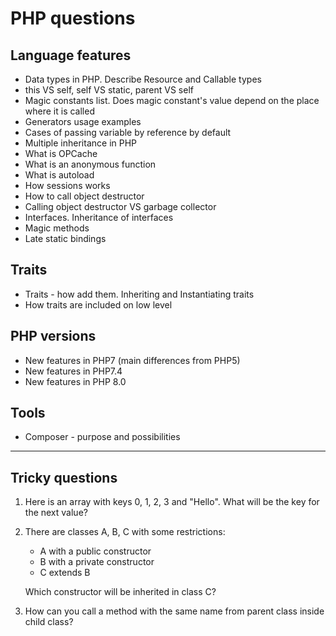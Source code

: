 # PHP questions

## Language features
- Data types in PHP. Describe Resource and Callable types
- this VS self, self VS static, parent VS self
- Magic constants list. Does magic constant's value depend on the place where it is called
- Generators usage examples
- Cases of passing variable by reference by default
- Multiple inheritance in PHP
- What is OPCache
- What is an anonymous function
- What is autoload
- How sessions works
- How to call object destructor
- Calling object destructor VS garbage collector
- Interfaces. Inheritance of interfaces
- Magic methods
- Late static bindings

## Traits
- Traits - how add them. Inheriting and Instantiating traits
- How traits are included on low level

## PHP versions
- New features in PHP7 (main differences from PHP5)
- New features in PHP7.4
- New features in PHP 8.0

## Tools
- Composer - purpose and possibilities

------

## Tricky questions
1. Here is an array with keys 0, 1, 2, 3 and "Hello". What will be the key for the next value?
2. There are classes A, B, C with some restrictions:
    - A with a public constructor
    - B with a private constructor
    - C  extends B
    
    Which constructor will be inherited in class C?

3. How can you call a method with the same name from parent class inside child class?
